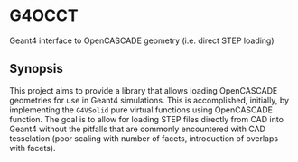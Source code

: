 # G4OCCT
Geant4 interface to OpenCASCADE geometry (i.e. direct STEP loading)

## Synopsis
This project aims to provide a library that allows loading OpenCASCADE geometries for use in Geant4 simulations. This is accomplished, initially, by implementing the `G4VSolid` pure virtual functions using OpenCASCADE function. The goal is to allow for loading STEP files directly from CAD into Geant4 without the pitfalls that are commonly encountered with CAD tesselation (poor scaling with number of facets, introduction of overlaps with facets).
